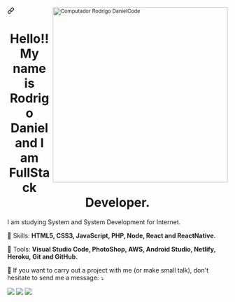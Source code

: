 <div style="background: url(https://web4comunicacao.com/wp-content/uploads/2016/07/lines-of-code.jpg)">
<small style="height: 30px"><svg class="octicon octicon-link" viewBox="0 0 16 16" version="1.1" width="16" height="16" aria-hidden="true"><path fill-rule="evenodd" d="M7.775 3.275a.75.75 0 001.06 1.06l1.25-1.25a2 2 0 112.83 2.83l-2.5 2.5a2 2 0 01-2.83 0 .75.75 0 00-1.06 1.06 3.5 3.5 0 004.95 0l2.5-2.5a3.5 3.5 0 00-4.95-4.95l-1.25 1.25zm-4.69 9.64a2 2 0 010-2.83l2.5-2.5a2 2 0 012.83 0 .75.75 0 001.06-1.06 3.5 3.5 0 00-4.95 0l-2.5 2.5a3.5 3.5 0 004.95 4.95l1.25-1.25a.75.75 0 00-1.06-1.06l-1.25 1.25a2 2 0 01-2.83 0z"></path></svg><img src="https://raw.githubusercontent.com/kaueMarques/kaueMarques/master/hi.gif" min-width="400px" max-width="400px" width="400px" align="right" alt="Computador Rodrigo DanielCode"></small>

<p align="left"> 
  <h1 align="center">
  Hello!!  My name is Rodrigo Daniel and I am <strong>FullStack Developer</strong>.<br></h1>
  I am studying System and System Development for Internet.
</p>

<p align="left">
  🦄 Skills: <strong>HTML5, CSS3, JavaScript, PHP, Node, React and ReactNative.</strong>
</p>

<p align="left">
  💼 Tools: <strong>Visual Studio Code, PhotoShop, AWS, Android Studio, Netlify, Heroku, Git and GitHub.</strong>
</p>

<p align="left">
  💌 If you want to carry out a project with me (or make small talk), don't hesitate to send me a message: ⤵️
</p>

<p align="left">
  <a href="https://www.instagram.com/rodasistemas/" alt="Instagram">
  <img src="https://img.shields.io/badge/-Instagram-DF0174?style=for-the-badge&logo=instagram&logoColor=white&link=https://www.instagram.com/rodasistemas/"/></a>
  
  <a href="https://www.linkedin.com/in/daniel-andrade-293732b3/" alt="Linkedin">
  <img src="https://img.shields.io/badge/-Linkedin-0e76a8?style=for-the-badge&logo=Linkedin&logoColor=white&link=https://www.linkedin.com/in/daniel-andrade-293732b3/" /></a>

  <a href="https://www.facebook.com/rodasistemas/" alt="Facebook">
  <img src="https://img.shields.io/badge/-Facebook-3b5998?style=for-the-badge&logo=facebook&logoColor=white&link=https://www.facebook.com/rodasistemas/"/></a>
</p>
</div>
